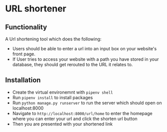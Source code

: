 # URL shortener

## Functionality
A Url shortening tool which does the following:
* Users should be able to enter a url into an input box on your website's front page.
* If User tries to access your website with a path you have stored in your database, they should get rerouted to the URL it relates to.

## Installation
* Create the virtual environemnt with `pipenv shell`
* Run `pipenv install` to install packages
* Run `python manage.py runserver` to run the server which should open on localhost:8000
* Navigate to `http://localhost:8000/url/home` to enter the homepage where you can enter your url and click the shorten url button
* Then you are presented with your shortened link


